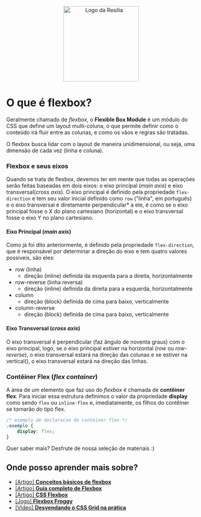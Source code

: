 <!-- VARIAVEIS -->
[conceitos-basicos-mdn]: https://developer.mozilla.org/pt-BR/docs/Web/CSS/CSS_Flexible_Box_Layout/Basic_Concepts_of_Flexbox
[flex-froggy-jogo]: https://flexboxfroggy.com/
[flexbox-guia-completo]: https://origamid.com/projetos/flexbox-guia-completo/
[flexbox-w3schools]: https://www.w3schools.com/css/css3_flexbox.asp
[flexbox-na-pratica]: https://www.youtube.com/watch?v=HN1UjzRSdBk&ab_channel=Rocketseat
<!-- FIM DAS VARIAVEIS -->

<p align="center">
    <img src="./assets/images/resilia_logo.png" alt="Logo da Resilia" width="200px">
</p>

# O que é flexbox?
Geralmente chamado de *flexbox*, o **Flexible Box Module** é um módulo do CSS que define um layout multi-coluna, o que permite definir como o conteúdo irá fluir entre as colunas, e como os vãos e regras são tratadas.

O flexbox busca lidar com o layout de maneira unidimensional, ou seja, uma dimensão de cada vez (linha e coluna).

### Flexbox e seus eixos
Quando se trata de flexbox, devemos ter em mente que todas as operações serão feitas baseadas em dois eixos: o eixo principal (*main axis*) e eixo transversal(*cross axis*). O eixo principal é definido pela propriedade `flex-direction` e tem seu valor inicial definido como `row` ("linha", em português) e o eixo transversal é diretamente perpendicular* a ele, é como se o eixo principal fosse o X do plano cartesiano (horizontal) e o eixo transversal fosse o eixo Y no plano cartesiano.

#### Eixo Principal (*main axis*)
Como já foi dito anteriormente, é definido pela propriedade `flex-direction`, que é responsável por determinar a direção do eixo e tem quatro valores possíveis, são eles:
- row (linha)
  - direção (inline) definida da esquerda para a direita, horizontalmente
- row-reverse (linha reversa)
  - direção (inline) definida da direita para a esquerda, horizontalmente
- column
  - direção (block) definida de cima para baixo, verticalmente
- column-reverse
  - direção (block) definida de cima para baixo, verticalmente

#### Eixo Transversal (*cross axis*)
O eixo transversal é perpendicular (faz ângulo de noventa graus) com o eixo principal, logo, se o eixo principal estiver na horizontal (*row* ou *row-reverse*), o eixo transversal estará na direção das colunas e se estiver na vertical(), o eixo transversal estará na direção das linhas.

### Contêiner Flex (*flex container*)
A área de um elemento que faz uso do *flexbox* é chamada de **contêiner flex**. Para iniciar essa estrutura definimos o valor da propriedade **display** como sendo `flex` ou `inline-flex` e, imediatamente, os filhos do contêiner se tornarão do tipo flex.

```css
/* exemplo de declaracao de conteiner flex */
.exemplo {
    display: flex;
}
```

Quer saber mais? Desfrute de nossa seleção de materiais :)

## Onde posso aprender mais sobre?
- [[Artigo] **Conceitos básicos de flexbox**][conceitos-basicos-mdn]
- [[Artigo] **Guia completo de Flexbox**][flexbox-guia-completo]
- [[Artigo] **CSS Flexbox**][flexbox-w3schools]
- [[Jogo] **Flexbox Froggy**][flex-froggy-jogo]
- [[Vídeo] **Desvendando o CSS Grid na prática**][flexbox-na-pratica]